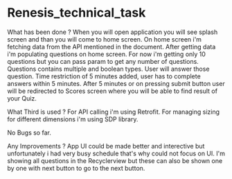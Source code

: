 # Renesis_technical_task

What has been done ? When you will open application you will see splash screen and than you will come to home screen. On home screen i'm fetching data from the API mentioned in the document. After getting data i'm populating questions on home screen. For now i'm getting only 10 questions but you can pass param to get any number of questions. Questions contains multiple and boolean types. User will answer those question. Time restriction of 5 minutes added, user has to complete answers within 5 minutes. After 5 minutes or on pressing submit button user will be redirected to Scores screen where you will be able to find result of your Quiz.

What Third is used ? For API calling i'm using Retrofit. For managing sizing for different dimensions i'm using SDP library.

No Bugs so far.

Any Improvements ? App UI could be made better and interective but unfortunately i had very busy schedule that's why could not focus on UI. I'm showing all questions in the Recyclerview but these can also be shown one by one with next button to go to the next button.
